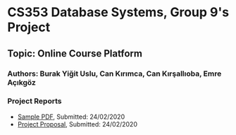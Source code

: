# CS353 Database Systems, Group 9's Project
## Topic: Online Course Platform
### Authors: Burak Yiğit Uslu, Can Kırımca, Can Kırşallıoba, Emre Açıkgöz

### Project Reports
- [Sample PDF](https://drive.google.com/file/d/1Bqt-vXldvd92XZTmG9NnLsdR-Ok4jxsF/view?usp=sharing), Submitted: 24/02/2020
- [Project Proposal](https://www.youtube.com/watch?v=dQw4w9WgXcQ), Submitted: 24/02/2020
